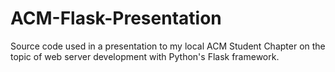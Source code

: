 # ACM-Flask-Presentation
Source code used in a presentation to my local ACM Student Chapter on the topic of web server development with Python's Flask framework.
